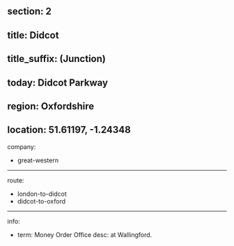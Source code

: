 section: 2
----
title: Didcot
----
title_suffix: (Junction)
----
today: Didcot Parkway
----
region: Oxfordshire
----
location: 51.61197, -1.24348
----
company:
- great-western
----
route:
- london-to-didcot
- didcot-to-oxford
----
info:
- term: Money Order Office
  desc: at Wallingford.
